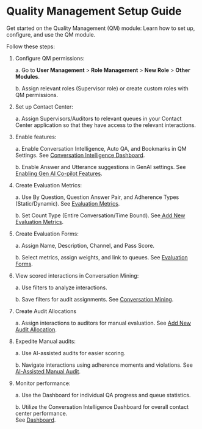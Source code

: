 
# Quality Management Setup Guide

Get started on the Quality Management (QM) module: Learn how to set up, configure, and use the QM module.

Follow these steps:

1. Configure QM permissions:

    a. Go to **User Management** > **Role Management** > **New Role** > **Other Modules**.

    b. Assign relevant roles (Supervisor role) or create custom roles with QM permissions.

2. Set up Contact Center:

    a. Assign Supervisors/Auditors to relevant queues in your Contact Center application so that they have access to the relevant interactions.

3. Enable features:

    a. Enable Conversation Intelligence, Auto QA, and Bookmarks in QM Settings. See [Conversation Intelligence Dashboard](../quality-management/analyze/conversation-intelligence.md).

    b. Enable Answer and Utterance suggestions in GenAI settings. See [Enabling Gen AI Co-pilot Features](../generative-ai-tools/co-pilot-features.md).

4. Create Evaluation Metrics:

    a. Use By Question, Question Answer Pair, and Adherence Types (Static/Dynamic). See [Evaluation Metrics](../quality-management/configure/evaluation-forms/configure-evaluation-forms.md).

    b. 	Set Count Type (Entire Conversation/Time Bound). See[ Add New Evaluation Metrics](../quality-management/configure/evaluation-forms/configure-evaluation-metrics.md#add-new-evaluation-metrics).  

5. Create Evaluation Forms:

    a. Assign Name, Description, Channel, and Pass Score.

    b. Select metrics, assign weights, and link to queues. See [Evaluation Forms](../quality-management/configure/evaluation-forms/configure-evaluation-forms.md).

6. View scored interactions in Conversation Mining:

    a. Use filters to analyze interactions.

    b. Save filters for audit assignments. See [Conversation Mining](../quality-management/analyze/conversation-mining.md).

7. Create Audit Allocations

    a. Assign interactions to auditors for manual evaluation. See [Add New Audit Allocation](../quality-management/analyze/conversation-mining.md#add-new-audit-allocation).

8. Expedite Manual audits:

    a. Use AI-assisted audits for easier scoring.

    b. Navigate interactions using adherence moments and violations. See [AI-Assisted Manual Audit](../quality-management/analyze/ai-assisted-manual-audit.md).

9. Monitor performance:

    a. Use the Dashboard for individual QA progress and queue statistics.

    b. Utilize the Conversation Intelligence Dashboard for overall contact center performance. \
 See [Dashboard](../quality-management/analyze/dashboard.md).
